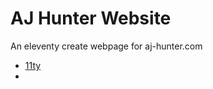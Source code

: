 # AJ Hunter Website

An eleventy create webpage for aj-hunter.com

* [11ty](https://www.11ty.dev/)
* 